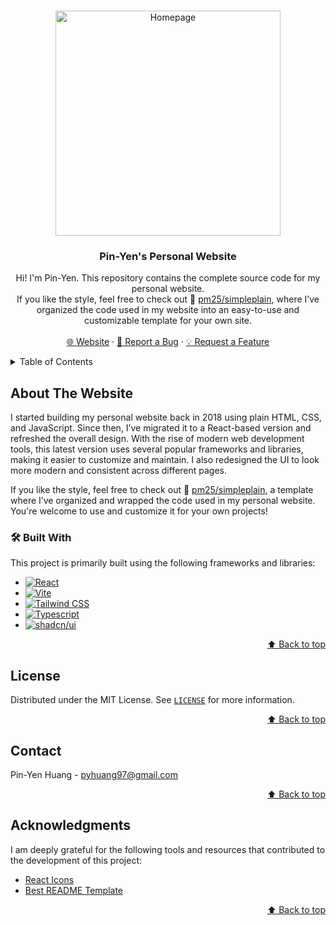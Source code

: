 <!--
origin repo: https://github.com/pm25/simpleplain
author: Pin-Yen Huang
-->

<a id="readme-top"></a>

<!-- PROJECT LOGO -->
<br />
<div align="center">
  <a href="https://pm25.github.io">
    <img src="preview/homepage.webp" alt="Homepage" width="360" />
  </a>

  <h3>Pin-Yen's Personal Website</h3>

  <p>
    Hi! I'm Pin-Yen. This repository contains the complete source code for my personal website.<br />
    If you like the style, feel free to check out 🥪 <a href="https://github.com/pm25/simpleplain">pm25/simpleplain</a>, where I’ve organized the code used in my website into an easy-to-use and customizable template for your own site.
    <br /><br />
    <a href="https://pm25.github.io">🌐 Website</a> ·
    <a href="https://github.com/pm25/pm25.github.io/issues/new?labels=bug&template=bug-report---.md">🐞 Report a Bug</a> ·
    <a href="https://github.com/pm25/pm25.github.io/issues/new?labels=enhancement&template=feature-request---.md">💡 Request a Feature</a>
  </p>
</div>

<!-- TABLE OF CONTENTS -->
<details>
  <summary>Table of Contents</summary>
  <ol>
    <li><a href="#about-the-template">About The Website</a></li>
    <li><a href="#license">License</a></li>
    <li><a href="#contact">Contact</a></li>
    <li><a href="#acknowledgments">Acknowledgments</a></li>
  </ol>
</details>

<!-- ABOUT THE PROJECT -->

## About The Website

I started building my personal website back in 2018 using plain HTML, CSS, and JavaScript. Since then, I’ve migrated it to a React-based version and refreshed the overall design. With the rise of modern web development tools, this latest version uses several popular frameworks and libraries, making it easier to customize and maintain. I also redesigned the UI to look more modern and consistent across different pages.

If you like the style, feel free to check out 🥪 <a href="https://github.com/pm25/simpleplain">pm25/simpleplain</a>, a template where I’ve organized and wrapped the code used in my personal website. You're welcome to use and customize it for your own projects!

### 🛠️ Built With

This project is primarily built using the following frameworks and libraries:

-   [![React][React.js]][React-url]
-   [![Vite][Vite]][Vite-url]
-   [![Tailwind CSS][Tailwind.css]][Tailwind-url]
-   [![Typescript][Typescript]][Typescript-url]
-   [![shadcn/ui][shadcn.ui]][shadcn-url]

<p align="right"><a href="#readme-top">⬆️ Back to top</a></p>

<!-- LICENSE -->

## License

Distributed under the MIT License. See [`LICENSE`](./LICENSE) for more information.

<p align="right"><a href="#readme-top">⬆️ Back to top</a></p>

<!-- CONTACT -->

## Contact

Pin-Yen Huang - [pyhuang97@gmail.com](mailto:pyhuang97@gmail.com)

<p align="right"><a href="#readme-top">⬆️ Back to top</a></p>

<!-- ACKNOWLEDGMENTS -->

## Acknowledgments

I am deeply grateful for the following tools and resources that contributed to the development of this project:

-   [React Icons](https://react-icons.github.io/react-icons)
-   [Best README Template](https://github.com/othneildrew/Best-README-Template)

<p align="right"><a href="#readme-top">⬆️ Back to top</a></p>

<!-- MARKDOWN LINKS & IMAGES -->
<!-- https://www.markdownguide.org/basic-syntax/#reference-style-links -->

[React.js]: https://img.shields.io/badge/React-20232A?style=for-the-badge&logo=react&logoColor=61DAFB
[React-url]: https://react.dev
[shadcn.ui]: https://img.shields.io/badge/shadcn/ui-000000?style=for-the-badge&logo=shadcn/ui&logoColor=white
[shadcn-url]: https://ui.shadcn.com
[Tailwind.css]: https://img.shields.io/badge/Tailwind_CSS-grey?style=for-the-badge&logo=tailwind-css&logoColor=38B2AC
[Tailwind-url]: https://tailwindcss.com
[Typescript]: https://img.shields.io/badge/TypeScript-3178C6?style=for-the-badge&logo=typescript&logoColor=white
[Typescript-url]: https://www.typescriptlang.org
[Vite]: https://img.shields.io/badge/Vite-646CFF?style=for-the-badge&logo=Vite&logoColor=white
[Vite-url]: https://vite.dev
